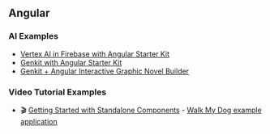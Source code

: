 ## Angular 

### AI Examples
* [Vertex AI in Firebase with Angular Starter Kit](./vertex-ai-firebase-angular-example)
* [Genkit with Angular Starter Kit](./genkit-angular-starter-kit/)
* [Genkit + Angular Interactive Graphic Novel Builder](./genkit-angular-story-generator/)

### Video Tutorial Examples
* 🎬 [Getting Started with Standalone Components](https://www.youtube.com/watch?v=x5PZwb4XurU) - [Walk My Dog example application](./walk-my-dog)

